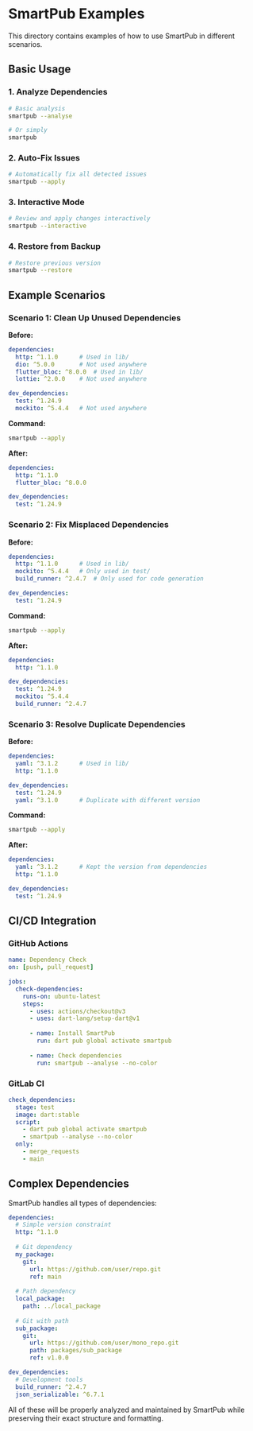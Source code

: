 # SmartPub Examples

This directory contains examples of how to use SmartPub in different scenarios.

## Basic Usage

### 1. Analyze Dependencies

```bash
# Basic analysis
smartpub --analyse

# Or simply
smartpub
```

### 2. Auto-Fix Issues

```bash
# Automatically fix all detected issues
smartpub --apply
```

### 3. Interactive Mode

```bash
# Review and apply changes interactively
smartpub --interactive
```

### 4. Restore from Backup

```bash
# Restore previous version
smartpub --restore
```

## Example Scenarios

### Scenario 1: Clean Up Unused Dependencies

**Before:**
```yaml
dependencies:
  http: ^1.1.0      # Used in lib/
  dio: ^5.0.0       # Not used anywhere
  flutter_bloc: ^8.0.0  # Used in lib/
  lottie: ^2.0.0    # Not used anywhere

dev_dependencies:
  test: ^1.24.9
  mockito: ^5.4.4   # Not used anywhere
```

**Command:**
```bash
smartpub --apply
```

**After:**
```yaml
dependencies:
  http: ^1.1.0
  flutter_bloc: ^8.0.0

dev_dependencies:
  test: ^1.24.9
```

### Scenario 2: Fix Misplaced Dependencies

**Before:**
```yaml
dependencies:
  http: ^1.1.0      # Used in lib/
  mockito: ^5.4.4   # Only used in test/
  build_runner: ^2.4.7  # Only used for code generation

dev_dependencies:
  test: ^1.24.9
```

**Command:**
```bash
smartpub --apply
```

**After:**
```yaml
dependencies:
  http: ^1.1.0

dev_dependencies:
  test: ^1.24.9
  mockito: ^5.4.4
  build_runner: ^2.4.7
```

### Scenario 3: Resolve Duplicate Dependencies

**Before:**
```yaml
dependencies:
  yaml: ^3.1.2      # Used in lib/
  http: ^1.1.0

dev_dependencies:
  test: ^1.24.9
  yaml: ^3.1.0      # Duplicate with different version
```

**Command:**
```bash
smartpub --apply
```

**After:**
```yaml
dependencies:
  yaml: ^3.1.2      # Kept the version from dependencies
  http: ^1.1.0

dev_dependencies:
  test: ^1.24.9
```

## CI/CD Integration

### GitHub Actions

```yaml
name: Dependency Check
on: [push, pull_request]

jobs:
  check-dependencies:
    runs-on: ubuntu-latest
    steps:
      - uses: actions/checkout@v3
      - uses: dart-lang/setup-dart@v1
      
      - name: Install SmartPub
        run: dart pub global activate smartpub
        
      - name: Check dependencies
        run: smartpub --analyse --no-color
```

### GitLab CI

```yaml
check_dependencies:
  stage: test
  image: dart:stable
  script:
    - dart pub global activate smartpub
    - smartpub --analyse --no-color
  only:
    - merge_requests
    - main
```

## Complex Dependencies

SmartPub handles all types of dependencies:

```yaml
dependencies:
  # Simple version constraint
  http: ^1.1.0
  
  # Git dependency
  my_package:
    git:
      url: https://github.com/user/repo.git
      ref: main
  
  # Path dependency
  local_package:
    path: ../local_package
    
  # Git with path
  sub_package:
    git:
      url: https://github.com/user/mono_repo.git
      path: packages/sub_package
      ref: v1.0.0

dev_dependencies:
  # Development tools
  build_runner: ^2.4.7
  json_serializable: ^6.7.1
```

All of these will be properly analyzed and maintained by SmartPub while preserving their exact structure and formatting.